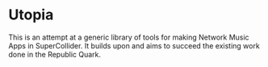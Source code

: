 Utopia
===========

This is an attempt at a generic library of tools for making Network Music Apps in SuperCollider. It builds upon and aims to succeed the existing work done in the Republic Quark.
